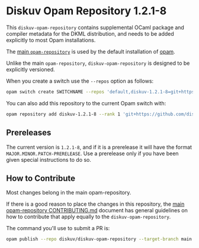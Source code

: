 # Diskuv Opam Repository 1.2.1-8

This `diskuv-opam-repository` contains supplemental OCaml package and compiler
metadata for the DKML distribution, and needs to be added explicitly to most
Opam installations.

The [main `opam-repository`](https://github.com/ocaml/opam-repository)
is used by the default installation of [opam](https://opam.ocaml.org/).

Unlike the main `opam-repository`, `diskuv-opam-repository` is designed to
be explicitly versioned.

When you create a switch use the `--repos` option as follows:

```bash
opam switch create SWITCHNAME --repos 'default,diskuv-1.2.1-8=git+https://github.com/diskuv/diskuv-opam-repository.git#1.2.1-8' 4.14.0
```

You can also add this repository to the current Opam switch with:

```bash
opam repository add diskuv-1.2.1-8 --rank 1 'git+https://github.com/diskuv/diskuv-opam-repository.git#1.2.1-8'
```

## Prereleases

The current version is `1.2.1-8`, and if it is a prerelease it will have the
format `MAJOR.MINOR.PATCH-PRERELEASE`. Use a prerelease only if you have been
given special instructions to do so.

## How to Contribute

Most changes belong in the main opam-repository.

If there is a good reason to place the changes in this repository, the
[main opam-repository CONTRIBUTING.md](https://github.com/ocaml/opam-repository/blob/master/CONTRIBUTING.md)
document has general guidelines on how to contribute that apply equally to
the `diskuv-opam-repository`.

The command you'll use to submit a PR is:

```bash
opam publish --repo diskuv/diskuv-opam-repository --target-branch main
```
